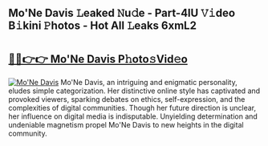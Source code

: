 ## Mo'Ne Davis 𝙻eaked 𝙽u𝚍e - Part-4lU 𝚅𝚒deo B𝚒kini 𝙿hotos - Hot All 𝙻eaks 6xmL2

# <h2><a href="http://ld7ehy.urlbe.top/?page=Mo%27Ne+Davis">🔗🔗👉👉 Mo'Ne Davis P𝚑oto𝚜Vid𝚎o</a></h2>

[![Mo'Ne Davis](https://i.imgur.com/eBuTRDB.gif)](http://ld7ehy.urlbe.top/?page=Mo%27Ne+Davis)
Mo'Ne Davis, an intriguing and enigmatic personality, eludes simple categorization. Her distinctive online style has captivated and provoked viewers, sparking debates on ethics, self-expression, and the complexities of digital communities. Though her future direction is unclear, her influence on digital media is indisputable. Unyielding determination and undeniable magnetism propel Mo'Ne Davis to new heights in the digital community.
